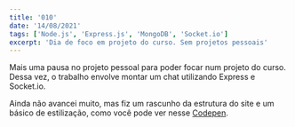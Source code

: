 ```yaml
---
title: '010'
date: '14/08/2021'
tags: ['Node.js', 'Express.js', 'MongoDB', 'Socket.io']
excerpt: 'Dia de foco em projeto do curso. Sem projetos pessoais'
---
```

Mais uma pausa no projeto pessoal para poder focar num projeto do curso. Dessa vez, o trabalho envolve montar um chat utilizando Express e Socket.io.

Ainda não avancei muito, mas fiz um rascunho da estrutura do site e um básico de estilização, como você pode ver nesse <a href="https://codepen.io/felipepimentel/pen/PomgWZK" target="_blank" rel="noreferrer">Codepen</a>.
